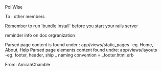 PoliWise

To : other members

Remember to run 'bundle install' before you start your rails server 

reminder info on doc orgranization

Parsed page content is found under : app/views/static_pages
    -eg. Home, About, Help
Parsed page elements content found undre: app/views/layouts
    -eg. footer, header, ship
    _ naming convention = _footer.html.erb
    
From: AmirahChamble    
